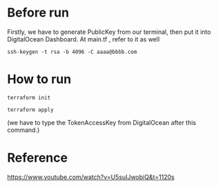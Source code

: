 
# Before run

Firstly, we have to generate PublicKey from our terminal, then put it into DigitalOcean Dashboard. At main.tf , refer to it as well

`ssh-keygen -t rsa -b 4096 -C aaaa@bbbb.com`

# How to run

`terraform init`

`terraform apply`

(we have to type the TokenAccessKey from DigitalOcean after this command.)


# Reference 

https://www.youtube.com/watch?v=U5suIJwobiQ&t=1120s


